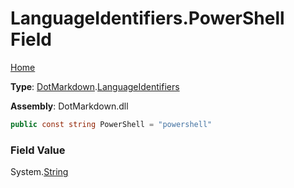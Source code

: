 # LanguageIdentifiers\.PowerShell Field

[Home](../../../README.md)

**Type**: [DotMarkdown](../../README.md)\.[LanguageIdentifiers](../README.md)

**Assembly**: DotMarkdown\.dll

```csharp
public const string PowerShell = "powershell"
```

### Field Value

System\.[String](https://docs.microsoft.com/en-us/dotnet/api/system.string)